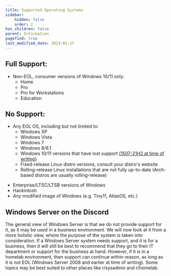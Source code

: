 ```yaml
---
title: Supported Operating Systems
sidebar:
    hidden: false
    order: 2
has_children: false
parent: Information
pagefind: true
last_modified_date: 2023-02-27
---
```




## Full Support:
* Non-EOL, consumer versions of Windows 10/11 only:
    * Home
    * Pro
    * Pro for Workstations
    * Education

## No Support:
* Any EOL OS, including but not limited to:
    * Windows XP
    * Windows Vista
    * Windows 7
    * Windows 8/8.1
    * Windows 10/11 versions that have lost support [(1507-21H2 at time of writing)](https://docs.microsoft.com/en-us/lifecycle/products/windows-10-home-and-pro)
    * Fixed-release Linux distro versions, consult your distro's website
    * Rolling-release Linux installations that are not fully up-to-date (Arch-based distros are usually rolling-release)
<!--    * Standard versions of Ubuntu 21.04 and older, and LTS versions of Ubuntu 12.04 and older -->
* Enterprise/LTSC/LTSB versions of Windows
* Hackintosh
* *Any* modified image of Windows (e.g. Tiny11, AtlasOS, etc.)

## Windows Server on the Discord
The general view of Windows Server is that we do not provide support for it, as it may be used in a business environment. We will now look at it from a more holistic view, where the purpose of the system is taken into consideration. If a Windows Server system needs support, and it is for a business, then it will still be best to recommend that they go to their IT department or support for the business at hand. However, if it is in a homelab environment, then support can continue within reason, as long as it is not EOL (Windows Server 2008 and earlier at time of writing). Some topics may be best suited to other places like r/sysadmin and r/homelab.
